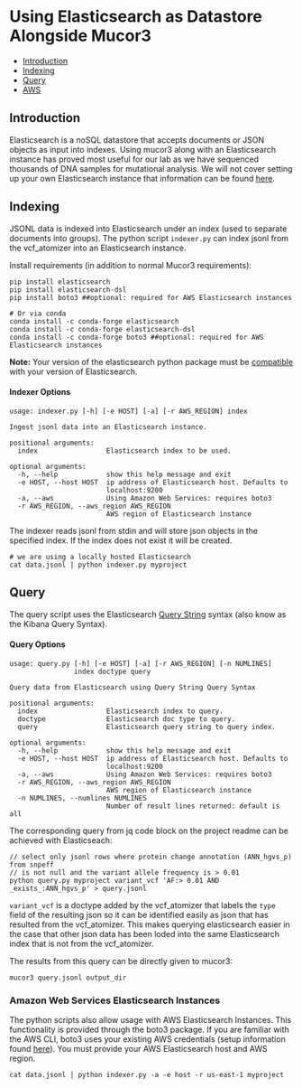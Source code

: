 # Using Elasticsearch as Datastore Alongside Mucor3

* [Introduction](#introduction)
* [Indexing](#indexing)
* [Query](#query)
* [AWS](#amazon-web-services-elasticsearch-instances)


## Introduction
Elasticsearch is a noSQL datastore that accepts documents or JSON objects as input into indexes. Using mucor3 along with an Elasticsearch instance has proved most useful for our lab as we have sequenced thousands of DNA samples for mutational analysis. We will not cover setting up your own Elasticsearch instance that information can be found [here](https://www.elastic.co/guide/en/elasticsearch/reference/current/elasticsearch-intro.html). 

## Indexing
JSONL data is indexed into Elasticsearch under an index (used to separate documents into groups). The python script ```indexer.py``` can index jsonl from the vcf_atomizer into an Elasticsearch instance.

Install requirements (in addition to normal Mucor3 requirements):
```
pip install elasticsearch
pip install elasticsearch-dsl
pip install boto3 ##optional: required for AWS Elasticsearch instances

# Or via conda
conda install -c conda-forge elasticsearch
conda install -c conda-forge elasticsearch-dsl
conda install -c conda-forge boto3 ##optional: required for AWS Elasticsearch instances
```
**Note:** Your version of the elasticsearch python package must be [compatible](https://github.com/elastic/elasticsearch-py#compatibility) with your version of Elasticsearch.

#### Indexer Options
```
usage: indexer.py [-h] [-e HOST] [-a] [-r AWS_REGION] index

Ingest jsonl data into an Elasticsearch instance.

positional arguments:
  index                 Elasticsearch index to be used.

optional arguments:
  -h, --help            show this help message and exit
  -e HOST, --host HOST  ip address of Elasticsearch host. Defaults to
                        localhost:9200
  -a, --aws             Using Amazon Web Services: requires boto3
  -r AWS_REGION, --aws_region AWS_REGION
                        AWS region of Elasticsearch instance
```

The indexer reads jsonl from stdin and will store json objects in the specified index. If the index does not exist it will be created.
```
# we are using a locally hosted Elasticsearch
cat data.jsonl | python indexer.py myproject 
```

## Query
The query script uses the Elasticsearch [Query String](https://www.elastic.co/guide/en/elasticsearch/reference/current/query-dsl-query-string-query.html) syntax (also know as the Kibana Query Syntax).

#### Query Options
```
usage: query.py [-h] [-e HOST] [-a] [-r AWS_REGION] [-n NUMLINES]
                index doctype query

Query data from Elasticsearch using Query String Query Syntax

positional arguments:
  index                 Elasticsearch index to query.
  doctype               Elasticsearch doc type to query.
  query                 Elasticsearch query string to query index.

optional arguments:
  -h, --help            show this help message and exit
  -e HOST, --host HOST  ip address of Elasticsearch host. Defaults to
                        localhost:9200
  -a, --aws             Using Amazon Web Services: requires boto3
  -r AWS_REGION, --aws_region AWS_REGION
                        AWS region of Elasticsearch instance
  -n NUMLINES, --numlines NUMLINES
                        Number of result lines returned: default is all
```

The corresponding query from jq code block on the project readme can be achieved with Elasticseach:
```
// select only jsonl rows where protein change annotation (ANN_hgvs_p) from snpeff
// is not null and the variant allele frequency is > 0.01
python query.py myproject variant_vcf 'AF:> 0.01 AND _exists_:ANN_hgvs_p' > query.jsonl
```
```variant_vcf``` is a doctype added by the vcf_atomizer that labels the ```type``` field of the resulting json so it can be identified easily as json that has resulted from the vcf_atomizer. This makes querying elasticsearch easier in the case that other json data has been loded into the same Elasticsearch index that is not from the vcf_atomizer.

The results from this query can be directly given to mucor3:
```
mucor3 query.jsonl output_dir
```

### Amazon Web Services Elasticsearch Instances
The python scripts also allow usage with AWS Elasticsearch Instances. This functionality is provided through the boto3 package. If you are familiar with the AWS CLI, boto3 uses your existing AWS credentials (setup information found [here](https://docs.aws.amazon.com/polly/latest/dg/setup-aws-cli.html)). You must provide your AWS Elasticsearch host and AWS region.
```
cat data.jsonl | python indexer.py -a -e host -r us-east-1 myproject 
```
